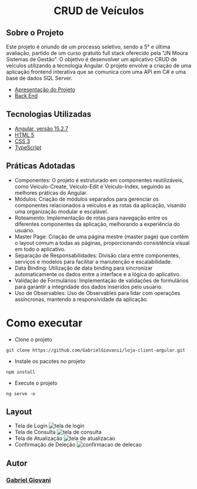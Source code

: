 <h1 align="center">CRUD de Veículos</h1>


## Sobre o Projeto
Este projeto é oriundo de um processo seletivo, sendo a 5° e última avaliação, partido de um curso gratuito full stack oferecido pela "JN Moura Sistemas de Gestão". O objetivo é desenvolver um aplicativo CRUD de veículos utilizando a tecnologia Angular. O projeto envolve a criação de uma aplicação frontend interativa que se comunica com uma API em C# e uma base de dados SQL Server.

* [Apresentação do Projeto](https://www.linkedin.com/feed/update/urn:li:activity:7084666810112864256/?originTrackingId=ySDvoBcMSoik4Oj1QWLiGA%3D%3D)
* [Back End](https://github.com/GabrielGiovanii/loja-api-rest)

## Tecnologias Utilizadas
* [Angular, versão 15.2.7](https://angular.io/docs)
* [HTML 5](https://www.w3.org/TR/2011/WD-html5-20110405)
* [CSS 3](https://www.w3.org/TR/2001/WD-css3-roadmap-20010523)
* [TypeScript](https://www.typescriptlang.org/docs/)
  
## Práticas Adotadas
* Componentes: O projeto é estruturado em componentes reutilizáveis, como Veiculo-Create, Veiculo-Edit e Veiculo-Index, seguindo as melhores práticas do Angular.
* Módulos: Criação de módulos separados para gerenciar os componentes relacionados a veículos e as rotas da aplicação, visando uma organização modular e escalável.
* Roteamento: Implementação de rotas para navegação entre os diferentes componentes da aplicação, melhorando a experiência do usuário.
* Master Page: Criação de uma página mestre (master page) que contém o layout comum a todas as páginas, proporcionando consistência visual em todo o aplicativo.
* Separação de Responsabilidades: Divisão clara entre componentes, serviços e modelos para facilitar a manutenção e escalabilidade.
* Data Binding: Utilização de data binding para sincronizar automaticamente os dados entre a interface e a lógica do aplicativo.
* Validação de Formulários: Implementação de validações de formulários para garantir a integridade dos dados inseridos pelo usuário.
* Uso de Observables: Uso de Observables para lidar com operações assíncronas, mantendo a responsividade da aplicação.

# Como executar
- Clone o projeto
```
git clone https://github.com/GabrielGiovanii/loja-client-angular.git
```
- Instale os pacotes no projeto
```
npm install
```
- Execute o projeto
```
ng serve -o
```
## Layout
- Tela de Login
![tela de login](https://github.com/GabrielGiovanii/loja-client-angular/assets/115679464/bd284926-0583-4023-b612-bc32e12bd5c9)
- Tela de Consulta
![tela de consulta](https://github.com/GabrielGiovanii/loja-client-angular/assets/115679464/c07f7e22-c399-40f5-8906-348bf592805f)
- Tela de Atualização
![tela de atualizacao](https://github.com/GabrielGiovanii/loja-client-angular/assets/115679464/86701380-b918-408d-8f8d-4255640fef24)
- Confirmação de Deleção
![confirmacao de delecao](https://github.com/GabrielGiovanii/loja-client-angular/assets/115679464/fbdd08dd-276d-4845-8040-eed3143d1cfc)



## Autor
### [Gabriel Giovani](https://www.linkedin.com/in/gabriel-giovanii/)



